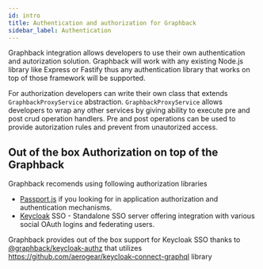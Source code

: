 ```yaml
---
id: intro
title: Authentication and authorization for Graphback
sidebar_label: Authentication
---
```

 
Graphback integration allows developers to use their own authentication and autorization solution.
Graphback will work with any existing Node.js library like Express or Fastify thus any authentication library
that works on top of those framework will be supported. 


For authorization developers can write their own class that extends `GraphbackProxyService` abstraction.
`GraphbackProxyService` allows developers to wrap any other services by giving ability to execute
pre and post crud operation handlers. Pre and post operations can be used to provide autorization rules 
and prevent from unautorized access.

## Out of the box Authorization on top of the Graphback

Graphback recomends using following authorization libraries

- [Passport.js](http://www.passportjs.org/) if you looking for in application authorization and authentication mechanisms.
- [Keycloak](https://www.keycloak.org/) SSO - Standalone SSO server offering integration with various social OAuth logins and federating users.

Graphback provides out of the box support for Keycloak SSO thanks to [@graphback/keycloak-authz](https://www.npmjs.com/package/@graphback/keycloak-authz) that utilizes
https://github.com/aerogear/keycloak-connect-graphql library
